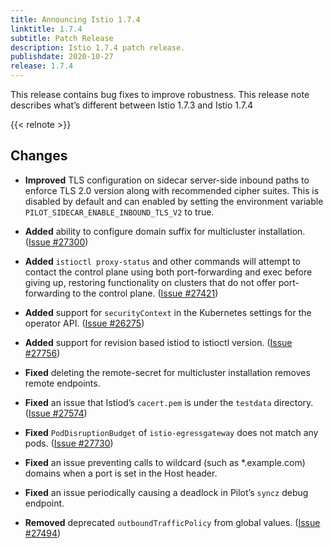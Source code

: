 ```yaml
---
title: Announcing Istio 1.7.4
linktitle: 1.7.4
subtitle: Patch Release
description: Istio 1.7.4 patch release.
publishdate: 2020-10-27
release: 1.7.4
---
```


This release contains bug fixes to improve robustness. This release note describes what’s different between Istio 1.7.3 and Istio 1.7.4

{{< relnote >}}

## Changes

- **Improved** TLS configuration on sidecar server-side inbound paths to enforce TLS 2.0 version along with recommended cipher suites. This is disabled by default and can enabled by setting the environment variable `PILOT_SIDECAR_ENABLE_INBOUND_TLS_V2` to true.

- **Added** ability to configure domain suffix for multicluster installation. ([Issue #27300](https://github.com/istio/istio/issues/27300))

- **Added** `istioctl proxy-status` and other commands will attempt to contact the control plane using both port-forwarding and exec before giving up, restoring functionality on clusters that do not offer port-forwarding to the control plane. ([Issue #27421](https://github.com/istio/istio/issues/27421))

- **Added** support for `securityContext` in the Kubernetes settings for the operator API. ([Issue #26275](https://github.com/istio/istio/issues/26275))

- **Added** support for revision based istiod to istioctl version. ([Issue #27756](https://github.com/istio/istio/issues/27756))

- **Fixed** deleting the remote-secret for multicluster installation removes remote endpoints.

- **Fixed** an issue that Istiod’s `cacert.pem` is under the `testdata` directory. ([Issue #27574](https://github.com/istio/istio/issues/27574))

- **Fixed** `PodDisruptionBudget` of `istio-egressgateway` does not match any pods. ([Issue #27730](https://github.com/istio/istio/issues/27730))

- **Fixed** an issue preventing calls to wildcard (such as *.example.com) domains when a port is set in the Host header.

- **Fixed** an issue periodically causing a deadlock in Pilot’s `syncz` debug endpoint.

- **Removed** deprecated `outboundTrafficPolicy` from global values. ([Issue #27494](https://github.com/istio/istio/issues/27494))
